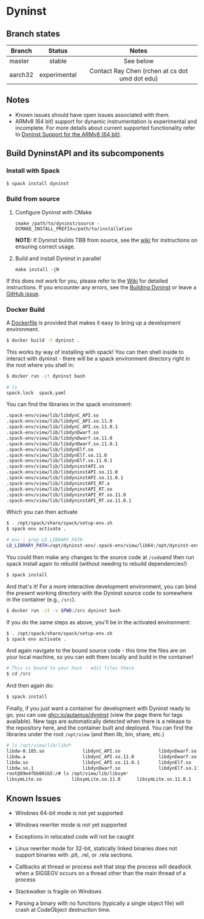 # Dyninst

## Branch states

| Branch                                  | Status        | Notes                                              |
| --------------------------------------- |:-------------:|:--------------------------------------------------:|
| master                                  | stable        | See below                                          |
| aarch32                                 | experimental  | Contact Ray Chen (rchen at cs dot umd dot edu)     |

## Notes

* Known issues should have open issues associated with them.
* ARMv8 (64 bit) support for dynamic instrumentation is experimental and incomplete.
  For more details about current supported functionality refer to [Dyninst Support for the ARMv8 (64 bit)](https://github.com/dyninst/dyninst/wiki/DyninstAPI-ARMv8-status).

## Build DyninstAPI and its subcomponents

### Install with Spack

```bash
$ spack install dyninst
```

### Build from source

1. Configure Dyninst with CMake

	```cmake /path/to/dyninst/source -DCMAKE_INSTALL_PREFIX=/path/to/installation```


	**NOTE:** If Dyninst builds TBB from source, see the [wiki](https://github.com/dyninst/dyninst/wiki/third-party-deps#tbb_correct_linking) for instructions on ensuring correct usage.

2. Build and install Dyninst in parallel

	```make install -jN```

If this does not work for you, please refer to the [Wiki](https://github.com/dyninst/dyninst/wiki) for detailed instructions. If you encounter any errors, see the [Building Dyninst](https://github.com/dyninst/dyninst/wiki/Building-Dyninst) or leave a [GitHub issue](https://github.com/dyninst/dyninst/issues).

### Docker Build

A [Dockerfile](Dockerfile) is provided that makes it easy to bring up a development environment.

```bash
$ docker build -t dyninst .
```

This works by way of installing with spack! You can then shell inside to interact with dyninst - there will be a spack environment
directory right in the root where you shell in:

```bash
$ docker run -it dyninst bash
```
```bash
# ls
spack.lock  spack.yaml
```

You can find the libraries in the spack enviroment:

```bash
.spack-env/view/lib/libdynC_API.so
.spack-env/view/lib/libdynC_API.so.11.0
.spack-env/view/lib/libdynC_API.so.11.0.1
.spack-env/view/lib/libdynDwarf.so
.spack-env/view/lib/libdynDwarf.so.11.0
.spack-env/view/lib/libdynDwarf.so.11.0.1
.spack-env/view/lib/libdynElf.so
.spack-env/view/lib/libdynElf.so.11.0
.spack-env/view/lib/libdynElf.so.11.0.1
.spack-env/view/lib/libdyninstAPI.so
.spack-env/view/lib/libdyninstAPI.so.11.0
.spack-env/view/lib/libdyninstAPI.so.11.0.1
.spack-env/view/lib/libdyninstAPI_RT.a
.spack-env/view/lib/libdyninstAPI_RT.so
.spack-env/view/lib/libdyninstAPI_RT.so.11.0
.spack-env/view/lib/libdyninstAPI_RT.so.11.0.1
```
Which you can then activate

```bash
$ . /opt/spack/share/spack/setup-env.sh
$ spack env activate .
```
```bash
# env | grep LD_LIBRARY_PATH
LD_LIBRARY_PATH=/opt/dyninst-env/.spack-env/view/lib64:/opt/dyninst-env/.spack-env/view/lib:/opt/view/lib:/opt/view/lib64
```
You could then make any changes to the source code at `/code`and then run spack install again to rebuild (without
needing to rebuild dependencies!)

```bash
$ spack install
```

And that's it! For a more interactive development environment, you can bind the present working directory with the
Dyninst source code to somewhere in the container (e.g., `/src`).

```bash
$ docker run -it -v $PWD:/src dyninst bash
```

If you do the same steps as above, you'll be in the activated environment:

```bash
$ . /opt/spack/share/spack/setup-env.sh
$ spack env activate .
```

And again navigate to the bound source code - this time the files are on your local machine, so you can edit
them locally and build in the container!

```bash
# This is bound to your host - edit files there
$ cd /src
```

And then again do:

```bash
$ spack install
```

Finally, if you just want a container for development with Dyninst ready to go, you
can use [ghcr.io/autamus/dyninst](https://github.com/orgs/autamus/packages/container/package/dyninst)
(view the page there for tags available). New tags are automatically detected when there is
a release to the repository here, and the container built and deployed. You can find the libraries
under the root `/opt/view` (and then lib, bin, share, etc.)

```bash
# ls /opt/view/lib/libd*
libdw-0.185.so              libdynC_API.so              libdynDwarf.so.11.0         libdynElf.so.11.0.1         libdyninstAPI_RT.a
libdw.a                     libdynC_API.so.11.0         libdynDwarf.so.11.0.1       libdyninstAPI.so            libdyninstAPI_RT.so
libdw.so                    libdynC_API.so.11.0.1       libdynElf.so                libdyninstAPI.so.11.0       libdyninstAPI_RT.so.11.0
libdw.so.1                  libdynDwarf.so              libdynElf.so.11.0           libdyninstAPI.so.11.0.1     libdyninstAPI_RT.so.11.0.1
root@89e4fbb001b5:/# ls /opt/view/lib/libsym*
libsymLite.so           libsymLite.so.11.0      libsymLite.so.11.0.1    libsymtabAPI.so         libsymtabAPI.so.11.0    libsymtabAPI.so.11.0.1
```

## Known Issues

* Windows 64-bit mode is not yet supported

* Windows rewriter mode is not yet supported

* Exceptions in relocated code will not be caught

* Linux rewriter mode for 32-bit, statically linked binaries does not support binaries with .plt, .rel, or .rela
sections.

* Callbacks at thread or process exit that stop the process will deadlock when a SIGSEGV occurs on a thread other than
the main thread of a process

* Stackwalker is fragile on Windows

* Parsing a binary with no functions (typically a single object file) will crash at CodeObject destruction time.
